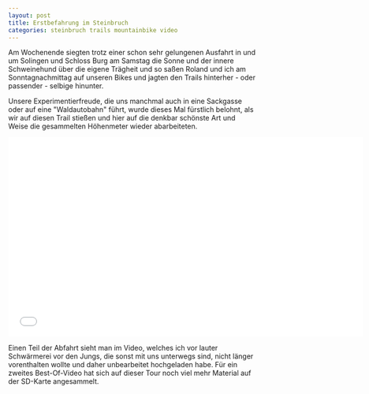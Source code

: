 ```yaml
---
layout: post
title: Erstbefahrung im Steinbruch
categories: steinbruch trails mountainbike video
---
```


Am Wochenende siegten trotz einer schon sehr gelungenen Ausfahrt in und um Solingen und Schloss Burg am Samstag die Sonne und der innere Schweinehund über die eigene Trägheit und so saßen Roland und ich am Sonntagnachmittag auf unseren Bikes und jagten den Trails hinterher - oder passender - selbige hinunter.

Unsere Experimentierfreude, die uns manchmal auch in eine Sackgasse oder auf eine "Waldautobahn" führt, wurde dieses Mal fürstlich belohnt, als wir auf diesen Trail stießen und hier auf die denkbar schönste Art und Weise die gesammelten Höhenmeter wieder abarbeiteten.

<div class="elastic-iframe"><iframe src="//player.vimeo.com/video/65514869?portrait=0&amp;color=f2b33d" width="720" height="405" frameborder="0" webkitallowfullscreen mozallowfullscreen allowfullscreen></iframe></div>

Einen Teil der Abfahrt sieht man im Video, welches ich vor lauter Schwärmerei vor den Jungs, die sonst mit uns unterwegs sind, nicht länger vorenthalten wollte und daher unbearbeitet hochgeladen habe. Für ein zweites Best-Of-Video hat sich auf dieser Tour noch viel mehr Material auf der SD-Karte angesammelt.
